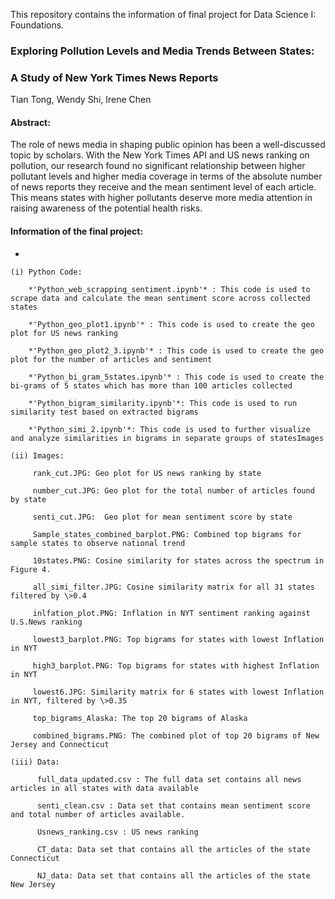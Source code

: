 This repository contains the information of final project for Data Science I: Foundations.

### **Exploring Pollution Levels and Media Trends Between States:**

### **A Study of New York Times News Reports**

Tian Tong, Wendy Shi, Irene Chen

#### Abstract:

The role of news media in shaping public opinion has been a well-discussed topic by scholars. With the New York Times API and US news ranking on pollution, our research found no significant relationship between higher pollutant levels and higher media coverage in terms of the absolute number of news reports they receive and the mean sentiment level of each article. This means states with higher pollutants deserve more media attention in raising awareness of the potential health risks. 

#### Information of the final project:

-   

    (i) Python Code:

        *'Python_web_scrapping_sentiment.ipynb'* : This code is used to scrape data and calculate the mean sentiment score across collected states

        *'Python_geo_plot1.ipynb'* : This code is used to create the geo plot for US news ranking

        *'Python_geo_plot2_3.ipynb'* : This code is used to create the geo plot for the number of articles and sentiment

        *'Python_bi_gram_5states.ipynb'* : This code is used to create the bi-grams of 5 states which has more than 100 articles collected

        *'Python_bigram_similarity.ipynb'*: This code is used to run similarity test based on extracted bigrams

        *'Python_simi_2.ipynb'*: This code is used to further visualize and analyze similarities in bigrams in separate groups of statesImages

    (ii) Images:

         rank_cut.JPG: Geo plot for US news ranking by state

         number_cut.JPG: Geo plot for the total number of articles found by state

         senti_cut.JPG:  Geo plot for mean sentiment score by state

         Sample_states_combined_barplot.PNG: Combined top bigrams for sample states to observe national trend

         10states.PNG: Cosine similarity for states across the spectrum in Figure 4.

         all_simi_filter.JPG: Cosine similarity matrix for all 31 states filtered by \>0.4

         inlfation_plot.PNG: Inflation in NYT sentiment ranking against U.S.News ranking

         lowest3_barplot.PNG: Top bigrams for states with lowest Inflation in NYT

         high3_barplot.PNG: Top bigrams for states with highest Inflation in NYT

         lowest6.JPG: Similarity matrix for 6 states with lowest Inflation in NYT, filtered by \>0.35

         top_bigrams_Alaska: The top 20 bigrams of Alaska

         combined_bigrams.PNG: The combined plot of top 20 bigrams of New Jersey and Connecticut

    (iii) Data:

          full_data_updated.csv : The full data set contains all news articles in all states with data available

          senti_clean.csv : Data set that contains mean sentiment score and total number of articles available.

          Usnews_ranking.csv : US news ranking

          CT_data: Data set that contains all the articles of the state Connecticut

          NJ_data: Data set that contains all the articles of the state New Jersey
